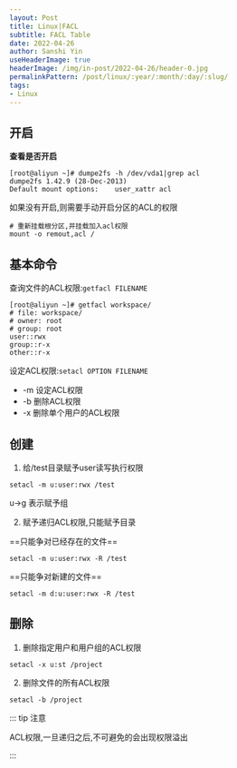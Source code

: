```yaml
---
layout: Post
title: Linux|FACL 
subtitle: FACL Table
date: 2022-04-26
author: Sanshi Yin
useHeaderImage: true
headerImage: /img/in-post/2022-04-26/header-0.jpg
permalinkPattern: /post/linux/:year/:month/:day/:slug/
tags:
- Linux
---
```


## 开启

**查看是否开启**
```shell
[root@aliyun ~]# dumpe2fs -h /dev/vda1|grep acl
dumpe2fs 1.42.9 (28-Dec-2013)
Default mount options:    user_xattr acl
```
如果没有开启,则需要手动开启分区的ACL的权限
```shell
# 重新挂载根分区,并挂载加入acl权限
mount -o remout,acl /
```

## 基本命令

查询文件的ACL权限:`getfacl FILENAME`

```shell
[root@aliyun ~]# getfacl workspace/
# file: workspace/
# owner: root
# group: root
user::rwx
group::r-x
other::r-x
```

设定ACL权限:`setacl OPTION FILENAME`
- -m 设定ACL权限
- -b 删除ACL权限
- -x 删除单个用户的ACL权限


## 创建

1. 给/test目录赋予user读写执行权限

`setacl -m u:user:rwx /test` 

u->g 表示赋予组

2. 赋予递归ACL权限,只能赋予目录

==只能争对已经存在的文件==

`setacl -m u:user:rwx -R /test`  


==只能争对新建的文件==

`setacl -m d:u:user:rwx -R /test` 

## 删除

1. 删除指定用户和用户组的ACL权限

`setacl -x u:st /project`

2. 删除文件的所有ACL权限

`setacl -b /project`


::: tip 注意

ACL权限,一旦递归之后,不可避免的会出现权限溢出

:::